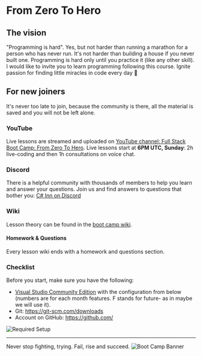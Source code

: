 # From Zero To Hero

## The vision

"Programming is hard". Yes, but not harder than running a marathon for a person who has never run. It's not harder than 
building a house if you never built one. Programming is hard only until you practice it (like any other skill). 
I would like to invite you to learn programming following this course. 
Ignite passion for finding little miracles in code every day 🙂

## For new joiners

It's never too late to join, because the community is there, all the material is saved
and you will not be left alone.

### YouTube

Live lessons are streamed and uploaded on [YouTube channel: Full Stack Boot Camp: From Zero To Hero](https://www.youtube.com/watch?v=Onfuqjn8h0w&list=PLbwOopTjJke49hTBrmz8ayxQj_Zro4zrg&ab_channel=Kaisinel).
Live lessons start at **6PM UTC, Sunday**: 2h live-coding and then 1h consultations on voice chat.

### Discord

There is a helpful community with thousands of members to help you learn and answer your questions. 
Join us and find answers to questions that bother you: [C# Inn on Discord](https://discord.gg/rCMKcUU)

### Wiki

Lesson theory can be found in the [boot camp wiki](https://github.com/csinn/CSharp-From-Zero-To-Hero-v2/wiki).

#### Homework & Questions

Every lesson wiki ends with a homework and questions section.

### Checklist

Before you start, make sure you have the following:
- [Visual Studio Community Edition]( https://visualstudio.microsoft.com/vs/community/) with the configuration from below (numbers are for each month features. F stands for future- as in maybe we will use it).
- Git: https://git-scm.com/downloads
- Account on GitHub: https://github.com/

![Required Setup](res/Required-Setup.png)
___
Never stop fighting, trying. Fail, rise and succeed.
![Boot Camp Banner](res/kaisi_banner.png)
